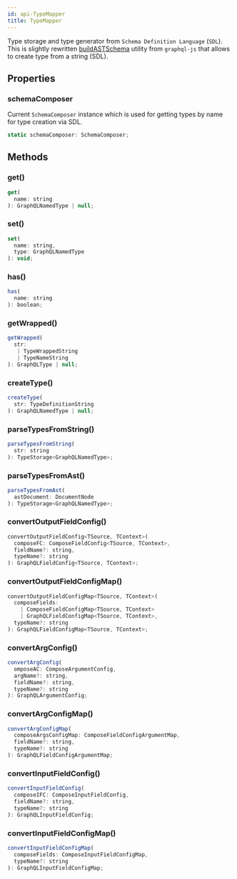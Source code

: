 ```yaml
---
id: api-TypeMapper
title: TypeMapper
---
```


Type storage and type generator from `Schema Definition Language` (`SDL`). This is slightly rewritten [buildASTSchema](https://github.com/graphql/graphql-js/blob/master/src/utilities/buildASTSchema.js) utility from `graphql-js` that allows to create type from a string (SDL).

## Properties

### schemaComposer

Current `SchemaComposer` instance which is used for getting types by name for type creation via SDL.

```js
static schemaComposer: SchemaComposer;
```

## Methods

### get()

```js
get(
  name: string
): GraphQLNamedType | null;
```

### set()

```js
set(
  name: string,
  type: GraphQLNamedType
): void;
```

### has()

```js
has(
  name: string
): boolean;
```

### getWrapped()

```js
getWrapped(
  str:
   | TypeWrappedString
   | TypeNameString
): GraphQLType | null;
```

### createType()

```js
createType(
  str: TypeDefinitionString
): GraphQLNamedType | null;
```

### parseTypesFromString()

```js
parseTypesFromString(
  str: string
): TypeStorage<GraphQLNamedType>;
```

### parseTypesFromAst()

```js
parseTypesFromAst(
  astDocument: DocumentNode
): TypeStorage<GraphQLNamedType>;
```

### convertOutputFieldConfig()

```js
convertOutputFieldConfig<TSource, TContext>(
  composeFC: ComposeFieldConfig<TSource, TContext>,
  fieldName?: string,
  typeName?: string
): GraphQLFieldConfig<TSource, TContext>;
```

### convertOutputFieldConfigMap()

```js
convertOutputFieldConfigMap<TSource, TContext>(
  composeFields:
    | ComposeFieldConfigMap<TSource, TContext>
    | GraphQLFieldConfigMap<TSource, TContext>,
  typeName?: string
): GraphQLFieldConfigMap<TSource, TContext>;
```

### convertArgConfig()

```js
convertArgConfig(
  omposeAC: ComposeArgumentConfig,
  argName?: string,
  fieldName?: string,
  typeName?: string
): GraphQLArgumentConfig;
```

### convertArgConfigMap()

```js
convertArgConfigMap(
  composeArgsConfigMap: ComposeFieldConfigArgumentMap,
  fieldName?: string,
  typeName?: string
): GraphQLFieldConfigArgumentMap;
```

### convertInputFieldConfig()

```js
convertInputFieldConfig(
  composeIFC: ComposeInputFieldConfig,
  fieldName?: string,
  typeName?: string
): GraphQLInputFieldConfig;
```

### convertInputFieldConfigMap()

```js
convertInputFieldConfigMap(
  composeFields: ComposeInputFieldConfigMap,
  typeName?: string
): GraphQLInputFieldConfigMap;
```
